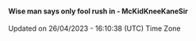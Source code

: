 #### Wise man says only fool rush in - McKidKneeKaneSir
Updated on 26/04/2023 - 16:10:38 (UTC) Time Zone

